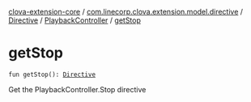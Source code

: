 [clova-extension-core](../../../index.md) / [com.linecorp.clova.extension.model.directive](../../index.md) / [Directive](../index.md) / [PlaybackController](index.md) / [getStop](./get-stop.md)

# getStop

`fun getStop(): `[`Directive`](../index.md)

Get the PlaybackController.Stop directive

